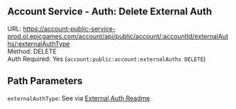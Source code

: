 ## Account Service - Auth: Delete External Auth

URL: https://account-public-service-prod.ol.epicgames.com/account/api/public/account/:accountId/externalAuths/:externalAuthType \
Method: DELETE \
Auth Required: Yes (`account:public:account:externalAuths DELETE`)

## Path Parameters

`externalAuthType`: See via [External Auth Readme](./README.md)
